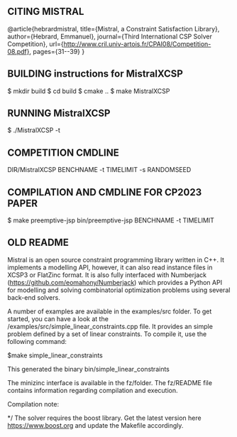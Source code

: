 
## CITING MISTRAL

@article{hebrardmistral,
  title={Mistral, a Constraint Satisfaction Library},
  author={Hebrard, Emmanuel},
  journal={Third International CSP Solver Competition},
  url={http://www.cril.univ-artois.fr/CPAI08/Competition-08.pdf},
  pages={31--39}
}


## BUILDING instructions for MistralXCSP

$ mkdir build
$ cd build
$ cmake ..
$ make MistralXCSP

## RUNNING MistralXCSP

$ ./MistralXCSP <xml file> -t <time limit in seconds>

## COMPETITION CMDLINE

DIR/MistralXCSP BENCHNAME -t TIMELIMIT -s RANDOMSEED

## COMPILATION AND CMDLINE FOR CP2023 PAPER

$ make preemptive-jsp
bin/preemptive-jsp BENCHNAME -t TIMELIMIT 


## OLD README

Mistral is an open source constraint programming library written in C++. It implements a modelling API, however, it can also read instance files in XCSP3 or FlatZinc format. It is also fully interfaced with Numberjack (https://github.com/eomahony/Numberjack) which provides a Python API for modelling and solving combinatorial optimization problems using several back-end solvers.

A number of examples are available in the examples/src folder. To get started, you can have a look at the /examples/src/simple_linear_constraints.cpp file. It provides an simple problem defined by a set of linear constraints.  To compile it, use the following command: 

$make simple_linear_constraints 

This generated the binary bin/simple_linear_constraints


The minizinc interface is available in the fz/folder. The fz/README file contains information regarding compilation and execution. 

Compilation note:

*/ The solver requires the boost library. Get the latest version here https://www.boost.org and update the Makefile accordingly.
